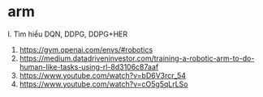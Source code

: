 # arm
 I. Tìm hiểu DQN, DDPG, DDPG+HER

1. https://gym.openai.com/envs/#robotics
2. https://medium.datadriveninvestor.com/training-a-robotic-arm-to-do-human-like-tasks-using-rl-8d3106c87aaf
3. https://www.youtube.com/watch?v=bD6V3rcr_54
4. https://www.youtube.com/watch?v=cO5g5qLrLSo

